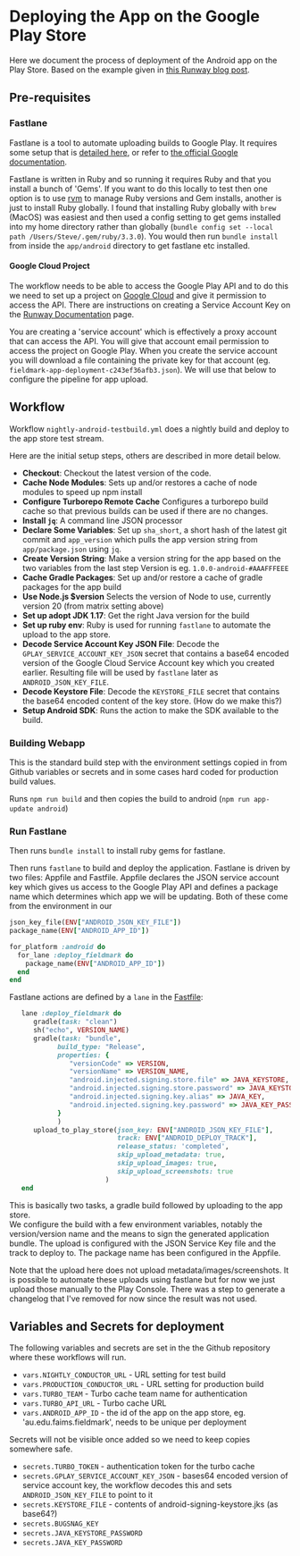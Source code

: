 # Deploying the App on the Google Play Store

Here we document the process of deployment of the Android app on the Play Store.
Based on the example given in [this Runway blog post](https://www.runway.team/blog/ci-cd-pipeline-android-app-fastlane-github-actions).

## Pre-requisites

### Fastlane

Fastlane is a tool to automate uploading builds to Google Play. It requires some setup that
is [detailed here](https://docs.fastlane.tools/getting-started/android/setup/), or refer
to [the official Google documentation](https://developers.google.com/android-publisher/getting_started/).

Fastlane is written in Ruby and so running it requires Ruby and that you install
a bunch of 'Gems'.   If you want to do this locally to test then one option is
to use [rvm](https://rvm.io/) to manage Ruby versions and Gem installs, another is
just to install Ruby globally.   I found that installing Ruby globally with
`brew` (MacOS) was easiest and then used a config setting to get gems installed
into my home directory rather than globally (`bundle config set --local path /Users/Steve/.gem/ruby/3.3.0`).  You would then run `bundle install` from inside the `app/android`
directory to get fastlane etc installed.

#### Google Cloud Project

The workflow needs to be able to access the Google Play API and to do this we need
to set up a project on [Google Cloud](https://console.cloud.google.com/) and give it
permission to access the API. There are instructions on creating a Service Account Key on
the [Runway Documentation](https://docs.runway.team/integrations/app-stores/google-play-console#service-account-api-key-setup) page.  

You are creating a 'service account' which is effectively a proxy account that can
access the API.  You will give that account email permission to access the project
on Google Play. When you create the service account you will download a file containing
the private key for that account (eg. `fieldmark-app-deployment-c243ef36afb3.json`).
We will use that below to configure the pipeline for app upload.

## Workflow

Workflow `nightly-android-testbuild.yml` does a nightly build and deploy to the app store test stream.

Here are the initial setup steps, others are described in more detail below.

- __Checkout__: Checkout the latest version of the code.
- __Cache Node Modules__: Sets up and/or restores a cache of node modules to speed up npm install
- __Configure Turborepo Remote Cache__
Configures a turborepo build cache so that previous builds can be used if there
are no changes.
- __Install `jq`__: A command line JSON processor
- __Declare Some Variables__: Set up `sha_short`, a short hash of the latest git commit and `app_version` which pulls the app version string from `app/package.json` using `jq`.
- __Create Version String__: Make a version string for the app based on the two variables from the last step
Version is eg. `1.0.0-android-#AAAFFFEEE`
- __Cache Gradle Packages__:
Set up and/or restore a cache of gradle packages for the app build
- __Use Node.js $version__
Selects the version of Node to use, currently version 20 (from matrix setting above)
- __Set up adopt JDK 1.17__:
Get the right Java version for the build
- __Set up ruby env__:
Ruby is used for running `fastlane` to automate the upload to the app store.
- __Decode Service Account Key JSON File__:
Decode the `GPLAY_SERVICE_ACCOUNT_KEY_JSON` secret that contains a base64 encoded
version of the Google Cloud Service Account key which you created earlier.  Resulting file will be used by `fastlane` later as `ANDROID_JSON_KEY_FILE`.
- __Decode Keystore File__:
Decode the `KEYSTORE_FILE` secret that contains the base64 encoded content of the
key store. (How do we make this?)
- __Setup Android SDK__:
Runs the action to make the SDK available to the build.

### Building Webapp

This is the standard build step with the environment settings copied in from
Github variables or secrets and in some cases hard coded for production build
values.

Runs `npm run build` and then copies the build to android (`npm run app-update android`)

### Run Fastlane

Then runs `bundle install` to install ruby gems for fastlane.

Then runs `fastlane` to build and deploy the application. Fastlane is driven by
two files: Appfile and Fastfile. Appfile declares the JSON service account key
which gives us access
to the Google Play API and defines a package name which determines which app
we will be updating.  Both of these come from the environment in our

```ruby
json_key_file(ENV["ANDROID_JSON_KEY_FILE"])
package_name(ENV["ANDROID_APP_ID"])

for_platform :android do
  for_lane :deploy_fieldmark do
    package_name(ENV["ANDROID_APP_ID"])
  end
end
```

Fastlane actions are defined by a `lane` in the [Fastfile](../../app/android/fastlane/Fastfile):

```ruby
   lane :deploy_fieldmark do
      gradle(task: "clean")
      sh("echo", VERSION_NAME)
      gradle(task: "bundle",
            build_type: "Release",
            properties: {
               "versionCode" => VERSION,
               "versionName" => VERSION_NAME,
               "android.injected.signing.store.file" => JAVA_KEYSTORE,
               "android.injected.signing.store.password" => JAVA_KEYSTORE_PASSWORD,
               "android.injected.signing.key.alias" => JAVA_KEY,
               "android.injected.signing.key.password" => JAVA_KEY_PASSWORD,           
            }
            )
      upload_to_play_store(json_key: ENV["ANDROID_JSON_KEY_FILE"],
                           track: ENV["ANDROID_DEPLOY_TRACK"],
                           release_status: 'completed',
                           skip_upload_metadata: true,
                           skip_upload_images: true,
                           skip_upload_screenshots: true
                        )
   end
```

This is basically two tasks, a gradle build followed by uploading to the app store.  
We configure the build with a few environment variables, notably the version/version
name and the means to sign the generated application bundle.  The upload is
configured with the JSON Service Key file and the track to deploy to. The
package name has been configured in the Appfile.

Note that the upload here does not upload metadata/images/screenshots. It is
possible to automate these uploads using fastlane but for now we just upload
those manually to the Play Console.  There was a step to generate a changelog
that I've removed for now since the result was not used.

## Variables and Secrets for deployment

The following variables and secrets are set in the the Github repository
where these workflows will run.  

- `vars.NIGHTLY_CONDUCTOR_URL` - URL setting for test build
- `vars.PRODUCTION_CONDUCTOR_URL` - URL setting for production build
- `vars.TURBO_TEAM` - Turbo cache team name for authentication
- `vars.TURBO_API_URL` - Turbo cache URL
- `vars.ANDROID_APP_ID` - the id of the app on the app store, eg. 'au.edu.faims.fieldmark', needs to be unique per deployment

Secrets will not be visible once added so we need to keep copies somewhere safe.

- `secrets.TURBO_TOKEN` - authentication token for the turbo cache
- `secrets.GPLAY_SERVICE_ACCOUNT_KEY_JSON` - bases64 encoded version of service account key, the workflow decodes this and sets `ANDROID_JSON_KEY_FILE` to point to it
- `secrets.KEYSTORE_FILE` - contents of android-signing-keystore.jks (as base64?)
- `secrets.BUGSNAG_KEY`
- `secrets.JAVA_KEYSTORE_PASSWORD`
- `secrets.JAVA_KEY_PASSWORD`
